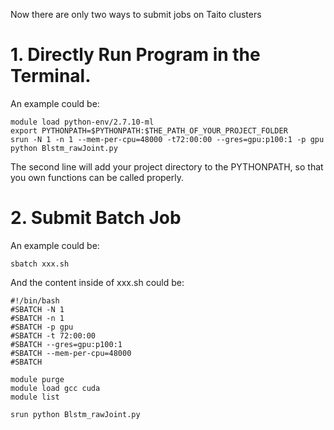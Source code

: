 Now there are only two ways to submit jobs on Taito clusters

# 1. Directly Run Program in the Terminal.
An example could be:

```
module load python-env/2.7.10-ml
export PYTHONPATH=$PYTHONPATH:$THE_PATH_OF_YOUR_PROJECT_FOLDER
srun -N 1 -n 1 --mem-per-cpu=48000 -t72:00:00 --gres=gpu:p100:1 -p gpu python Blstm_rawJoint.py
```

The second line will add your project directory to the PYTHONPATH, so that you own functions can be called properly.


# 2. Submit Batch Job
An example could be:

```
sbatch xxx.sh
```

And the content inside of xxx.sh could be:

```
#!/bin/bash
#SBATCH -N 1
#SBATCH -n 1
#SBATCH -p gpu
#SBATCH -t 72:00:00
#SBATCH --gres=gpu:p100:1
#SBATCH --mem-per-cpu=48000
#SBATCH

module purge
module load gcc cuda
module list

srun python Blstm_rawJoint.py
```

